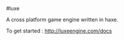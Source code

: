 #luxe

A cross platform game engine written in haxe.   

To get started : http://luxeengine.com/docs


